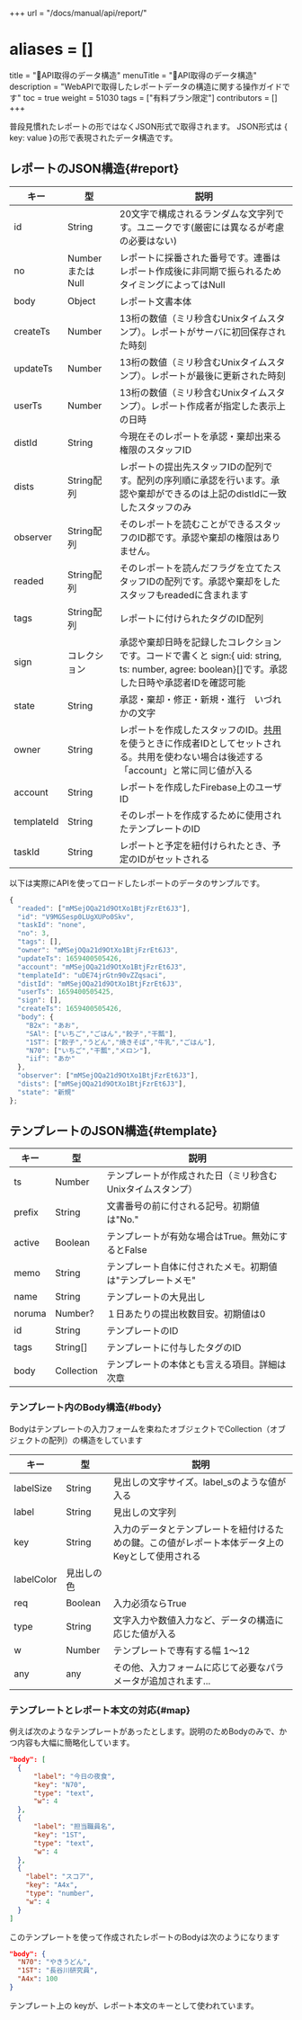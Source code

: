 +++
url = "/docs/manual/api/report/"
# aliases = []
title = "📄API取得のデータ構造"
menuTitle = "📄API取得のデータ構造"
description = "WebAPIで取得したレポートデータの構造に関する操作ガイドです"
toc = true
weight = 51030
tags = ["有料プラン限定"]
contributors = []
+++

普段見慣れたレポートの形ではなくJSON形式で取得されます。
JSON形式は { key: value }の形で表現されたデータ構造です。

## レポートのJSON構造{#report}

| キー       | 型               | 説明                                                                                                                                                                    |
| ---------- | ---------------- | ----------------------------------------------------------------------------------------------------------------------------------------------------------------------- |
| id         | String           | 20文字で構成されるランダムな文字列です。ユニークです(厳密には異なるが考慮の必要はない)                                                                                  |
| no         | NumberまたはNull | レポートに採番された番号です。連番はレポート作成後に非同期で振られるためタイミングによってはNull                                                                        |
| body       | Object           | レポート文書本体                                                                                                                                                        |
| createTs   | Number           | 13桁の数値（ミリ秒含むUnixタイムスタンプ）。レポートがサーバに初回保存された時刻                                                                                        |
| updateTs   | Number           | 13桁の数値（ミリ秒含むUnixタイムスタンプ）。レポートが最後に更新された時刻                                                                                              |
| userTs     | Number           | 13桁の数値（ミリ秒含むUnixタイムスタンプ）。レポート作成者が指定した表示上の日時                                                                                        |
| distId     | String           | 今現在そのレポートを承認・棄却出来る権限のスタッフID                                                                                                                    |
| dists      | String配列       | レポートの提出先スタッフIDの配列です。配列の序列順に承認を行います。承認や棄却ができるのは上記のdistIdに一致したスタッフのみ                                            |
| observer   | String配列       | そのレポートを読むことができるスタッフのID郡です。承認や棄却の権限はありません。                                                                                        |
| readed     | String配列       | そのレポートを読んだフラグを立てたスタッフIDの配列です。承認や棄却をしたスタッフもreadedに含まれます                                                                    |
| tags       | String配列       | レポートに付けられたタグのID配列                                                                                                                                        |
| sign       | コレクション     | 承認や棄却日時を記録したコレクションです。コードで書くと sign:{ uid: string, ts: number, agree: boolean}[]です。承認した日時や承認者IDを確認可能                        |
| state      | String           | 承認・棄却・修正・新規・進行　いづれかの文字                                                                                                                            |
| owner      | String           | レポートを作成したスタッフのID。[共用](/docs/setup/staff-local/share/)を使うときに作成者IDとしてセットされる。共用を使わない場合は後述する「account」と常に同じ値が入る |
| account    | String           | レポートを作成したFirebase上のユーザID                                                                                                                                  |
| templateId | String           | そのレポートを作成するために使用されたテンプレートのID                                                                                                                  |
| taskId     | String           | レポートと予定を紐付けられたとき、予定のIDがセットされる                                                                                                                |

以下は実際にAPIを使ってロードしたレポートのデータのサンプルです。

```javascript
{
  "readed": ["mMSejOQa21d9OtXo1BtjFzrEt6J3"],
  "id": "V9MGSesp0LUgXUPo0Skv",
  "taskId": "none",
  "no": 3,
  "tags": [],
  "owner": "mMSejOQa21d9OtXo1BtjFzrEt6J3",
  "updateTs": 1659400505426,
  "account": "mMSejOQa21d9OtXo1BtjFzrEt6J3",
  "templateId": "uDE74jrGtn90vZZqsaci",
  "distId": "mMSejOQa21d9OtXo1BtjFzrEt6J3",
  "userTs": 1659400505425,
  "sign": [],
  "createTs": 1659400505426,
  "body": {
    "B2x": "あお",
    "SAl": ["いちご","ごはん","餃子","干瓢"],
    "1ST": ["餃子","うどん","焼きそば","牛乳","ごはん"],
    "N70": ["いちご","干瓢","メロン"],
    "iif": "あか"
  },
  "observer": ["mMSejOQa21d9OtXo1BtjFzrEt6J3"],
  "dists": ["mMSejOQa21d9OtXo1BtjFzrEt6J3"],
  "state": "新規"
};
```

## テンプレートのJSON構造{#template}

| キー   | 型         | 説明                                                       |
| ------ | ---------- | ---------------------------------------------------------- |
| ts     | Number     | テンプレートが作成された日（ミリ秒含むUnixタイムスタンプ） |
| prefix | String     | 文書番号の前に付される記号。初期値は"No."                  |
| active | Boolean    | テンプレートが有効な場合はTrue。無効にするとFalse          |
| memo   | String     | テンプレート自体に付されたメモ。初期値は"テンプレートメモ" |
| name   | String     | テンプレートの大見出し                                     |
| noruma | Number?    | １日あたりの提出枚数目安。初期値は0                        |
| id     | String     | テンプレートのID                                           |
| tags   | String[]   | テンプレートに付与したタグのID                             |
| body   | Collection | テンプレートの本体とも言える項目。詳細は次章               |

### テンプレート内のBody構造{#body}

Bodyはテンプレートの入力フォームを束ねたオブジェクトでCollection（オブジェクトの配列）の構造をしています

| キー       | 型         | 説明                                                                                            |
| ---------- | ---------- | ----------------------------------------------------------------------------------------------- |
| labelSize  | String     | 見出しの文字サイズ。label_sのような値が入る                                                     |
| label      | String     | 見出しの文字列                                                                                  |
| key        | String     | 入力のデータとテンプレートを紐付けるための鍵。この値がレポート本体データ上のKeyとして使用される |
| labelColor | 見出しの色 |
| req        | Boolean    | 入力必須ならTrue                                                                                |
| type       | String     | 文字入力や数値入力など、データの構造に応じた値が入る                                            |
| w          | Number     | テンプレートで専有する幅 1〜12                                                                  |
| any        | any        | その他、入力フォームに応じて必要なパラメータが追加されます...                                   |

### テンプレートとレポート本文の対応{#map}

例えば次のようなテンプレートがあったとします。説明のためBodyのみで、かつ内容も大幅に簡略化しています。

```json
"body": [
  {
      "label": "今日の夜食",
      "key": "N70",
      "type": "text",
      "w": 4
  },
  {
      "label": "担当職員名",
      "key": "1ST",
      "type": "text",
      "w": 4
  },
  {
    "label": "スコア",
    "key": "A4x",
    "type": "number",
    "w": 4
  }
]
```

このテンプレートを使って作成されたレポートのBodyは次のようになります

```json
"body": {
  "N70": "やきうどん",
  "1ST": "長谷川研究員",
  "A4x": 100
}
```

テンプレート上の keyが、レポート本文のキーとして使われています。
